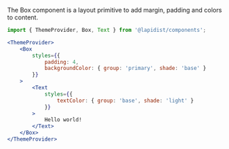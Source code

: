 The Box component is a layout primitive to add margin, padding and colors to content.

```jsx harmony
import { ThemeProvider, Box, Text } from '@lapidist/components';

<ThemeProvider>
    <Box
        styles={{
            padding: 4,
            backgroundColor: { group: 'primary', shade: 'base' }
        }}
    >
        <Text
            styles={{
                textColor: { group: 'base', shade: 'light' }
            }}
        >
            Hello world!
        </Text>
    </Box>
</ThemeProvider>
```
